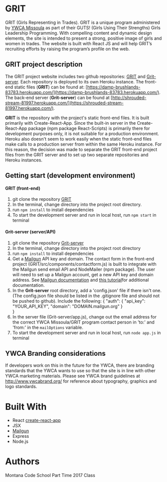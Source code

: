 # GRIT
GRIT (Girls Representing in Trades). GRIT is a unique program administered by [YWCA Missoula](http://ywcaofmissoula.com/) as part of their GUTS!  (Girls Using Their Strengths) Girls Leadership Programming. With compelling content and dynamic design elements, the site is intended to present a strong, positive image of girls and women in trades. The website is built with React JS and will help GRIT’s recruiting efforts by raising the program’s profile on the web.

## GRIT project description

The GRIT project website includes two github repositories: [GRIT](https://github.com/Montana-Code-School/GRIT) and [Grit-server](https://github.com/jemerson202/Grit-server). Each repository is deployed to its own Heroku instance. The front-end static files (__GRIT__) can be found at: [https://damp-brushlands-83783.herokuapp.com/](https://damp-brushlands-83783.herokuapp.com/). The back-end server (__Grit-server__) can be found at [http://shrouded-stream-81997.herokuapp.com/](https://shrouded-stream-81997.herokuapp.com/).

__GRIT__ is the repository with the project's static front-end files. It is built primarily with Create-React-App. Since the built-in server in the Create-React-App package (npm package React-Scripts) is primarily there for development purposes only, it is not suitable for a production environment. Heroku also doesn't seem to work easily when the static front-end files make calls to a production server from within the same Heroku instance. For this reason, the decision was made to separate the GRIT front-end project files from the GRIT server and to set up two separate repositories and Heroku instances.

## Getting start (development environment)

#### GRIT (front-end)
1. git clone the repository [GRIT](https://github.com/Montana-Code-School/GRIT)
2. In the terminal, change directory into the project root directory.
3. run `npm install` to install dependencies
4. To start the development server and run in local host, run `npm start` in terminal

#### Grit-server (server/API)
1. git clone the repository [Grit-server](https://github.com/jemerson202/Grit-server)
2. In the terminal, change directory into the project root directory
3. run `npm install` to install dependencies
4. Get a [Mailgun](https://www.mailgun.com/) API key and domain. The contact form in the front-end project (GRIT/src/components/contactform.js) is built to integrate with the Mailgun send email API and NodeMailer (npm package). The user will need to set up a Mailgun account, get a new API key and domain address. See [Mailgun documentation](https://documentation.mailgun.com/en/latest/user_manual.html) and [this tutorial](http://denisecase.github.io/2016/10/08/enabling-contact-form/)for additional documentation.
5. In the __Grit-server__ root directory, add a 'config.json' file if there isn't one. (The config.json file should be listed in the .gitignore file and should not be pushed to github). Include the following:
    {
       "auth": {
           "api_key": "YOUR_API_KEY",
           "domain": "DOMAIN.mailgun.org"
       }   
    }
5. In the server file (Grit-server/app.js), change out the email address for the correct YWCA Missoula/GRIT program contact person in 'to:' and 'from:' in the `mailOptions` variable.
6. To start the development server and run in local host, run `node app.js` in terminal

## YWCA Branding considerations

If developers work on this in the future for the YWCA, there are branding standards that the YWCA wants to use so that the site is in line with other YWCA marketing materials.  Please see YWCA brand guidelines at http://www.ywcabrand.org/ for reference about typography, graphics and logo standards.

# Built With
- React [create-react-app](https://www.npmjs.com/package/create-react-app)
- JSX
- [Mailgun](http://www.mailgun.com)
- Express
- Node.js

# Authors
Montana Code School Part Time 2017 Class
